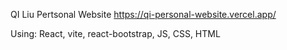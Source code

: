 


 QI Liu Pertsonal Website
 https://qi-personal-website.vercel.app/

 Using: React, vite, react-bootstrap, JS, CSS, HTML 
